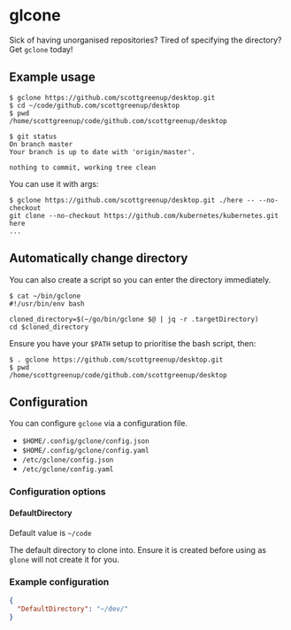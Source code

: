 # glcone

Sick of having unorganised repositories? Tired of specifying the directory?
Get `gclone` today!

## Example usage

```shell
$ gclone https://github.com/scottgreenup/desktop.git
$ cd ~/code/github.com/scottgreenup/desktop
$ pwd
/home/scottgreenup/code/github.com/scottgreenup/desktop

$ git status
On branch master
Your branch is up to date with 'origin/master'.

nothing to commit, working tree clean
```

You can use it with args:

```shell
$ gclone https://github.com/scottgreenup/desktop.git ./here -- --no-checkout
git clone --no-checkout https://github.com/kubernetes/kubernetes.git here
...
```

## Automatically change directory

You can also create a script so you can enter the directory immediately.

```shell
$ cat ~/bin/gclone 
#!/usr/bin/env bash

cloned_directory=$(~/go/bin/gclone $@ | jq -r .targetDirectory)
cd $cloned_directory
```

Ensure you have your `$PATH` setup to prioritise the bash script, then:

```shell
$ . gclone https://github.com/scottgreenup/desktop.git
$ pwd
/home/scottgreenup/code/github.com/scottgreenup/desktop
```

## Configuration

You can configure `gclone` via a configuration file.

* `$HOME/.config/gclone/config.json`
* `$HOME/.config/gclone/config.yaml`
* `/etc/gclone/config.json`
* `/etc/gclone/config.yaml`

### Configuration options

#### DefaultDirectory

Default value is `~/code`

The default directory to clone into. Ensure it is created before using as
`glone` will not create it for you.

### Example configuration

```json
{
  "DefaultDirectory": "~/dev/"
}
```

